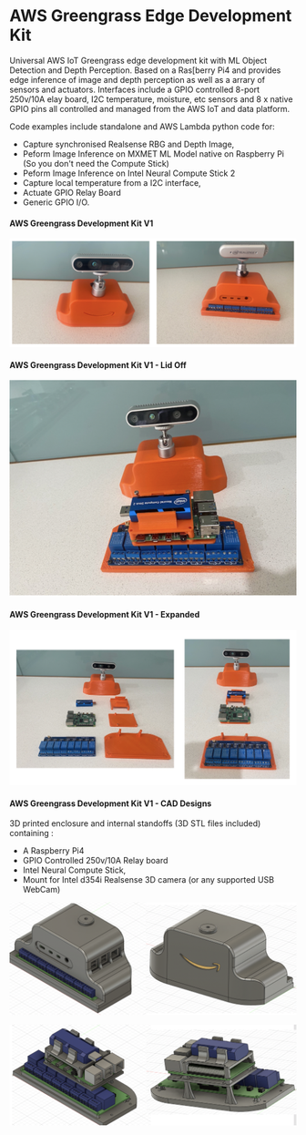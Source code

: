 # AWS Greengrass Edge Development Kit

Universal AWS IoT Greengrass edge development kit with ML Object Detection and Depth Perception. Based on a Ras[berry Pi4 and provides edge inference of image and depth perception as well as a arrary of sensors and actuators. Interfaces include a GPIO controlled 8-port 250v/10A elay board, I2C temperature, moisture, etc sensors and 8 x native GPIO pins all controlled and managed from the AWS IoT and data platform. 

Code examples include standalone and AWS Lambda python code for:
* Capture synchronised Realsense RBG and Depth Image,
* Peform Image Inference on MXMET ML Model native on Raspberry Pi (So you don't need the Compute Stick)
* Peform Image Inference on Intel Neural Compute Stick 2
* Capture local temperature from a I2C interface,
* Actuate GPIO Relay Board
* Generic GPIO I/O.

#### AWS Greengrass Development Kit V1
![AWS Greengrass Development Kit V1](pics/v1/dev-kit-front-back.png)

#### AWS Greengrass Development Kit V1 - Lid Off
![AWS Greengrass Development Kit V1 - Lid Off](pics/v1/dev-kit-lid-off.png)

#### AWS Greengrass Development Kit V1 - Expanded
![AWS Greengrass Development Kit V1 - Expanded](pics/v1/dev-kit-expanded.png)


#### AWS Greengrass Development Kit V1 - CAD Designs

3D printed enclosure and internal standoffs (3D STL files included) containing :
* A Raspberry Pi4
* GPIO Controlled 250v/10A Relay board
* Intel Neural Compute Stick,
* Mount for Intel d354i Realsense 3D camera (or any supported USB WebCam)

![AWS Greengrass Development Kit V1 - CAD Front - Back](pics/v1/dev-kit-cad-front-back.png)

![AWS Greengrass Development Kit V1 - CAD Lid Off](pics/v1/dev-kit-cad-lid-off.png)



